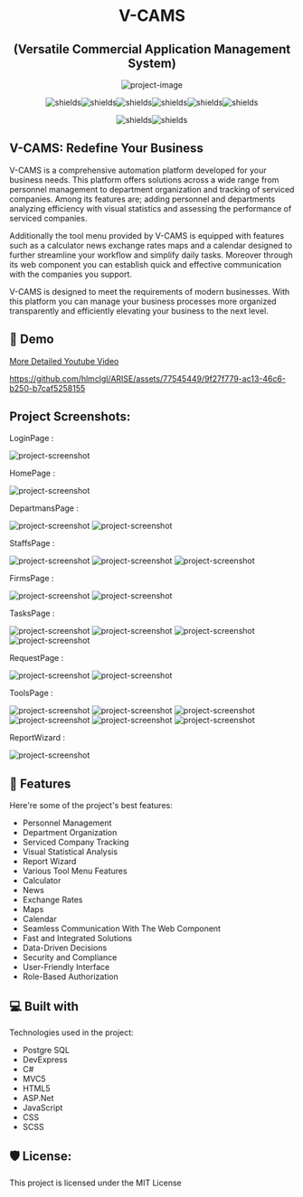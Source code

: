 
<h1 align="center" id="title">V-CAMS </h1>
<h2 align="center">(Versatile Commercial Application Management System)</h2>

<p align="center"><img src="https://i.hizliresim.com/jouohcx.png" alt="project-image"></p>

<p align="center"><img src="https://img.shields.io/github/issues/hlmclgl/CommercialAutomationCRM.svg" alt="shields"><img src="https://img.shields.io/github/stars/hlmclgl/CommercialAutomationCRM.svg" alt="shields"><img src="https://img.shields.io/github/forks/hlmclgl/CommercialAutomationCRM.svg" alt="shields"><img src="https://img.shields.io/badge/License-MIT-success.svg" alt="shields"><img src="https://img.shields.io/github/watchers/hlmclgl/CommercialAutomationCRM.svg" alt="shields"><img src="https://img.shields.io/badge/Maintained%3F-yes-blue.svg" alt="shields"></p>
<p align="center"><img src="https://img.shields.io/badge/LinkedIn-0077B5?style=for-the-badge&logo=linkedin&logoColor=white" alt="shields"><img src="https://img.shields.io/badge/Gmail-D14836?style=for-the-badge&logo=gmail&logoColor=white" alt="shields"></p>


<h2>V-CAMS: Redefine Your Business</h2>

<p id="description">V-CAMS is a comprehensive automation platform developed for your business needs. This platform offers solutions across a wide range from personnel management to department organization and tracking of serviced companies. Among its features are; adding personnel and departments analyzing efficiency with visual statistics and assessing the performance of serviced companies.</p>
<p>Additionally the tool menu provided by V-CAMS is equipped with features such as a calculator news exchange rates maps and a calendar designed to further streamline your workflow and simplify daily tasks. Moreover through its web component you can establish quick and effective communication with the companies you support.</p>
<p> V-CAMS is designed to meet the requirements of modern businesses. With this platform you can manage your business processes more organized transparently and efficiently elevating your business to the next level.</p>

<h2>🚀 Demo</h2>

[More Detailed Youtube Video ](https://www.youtube.com/watch?v=9-2QvQJg4mg&t=407s)

https://github.com/hlmclgl/ARISE/assets/77545449/9f27f779-ac13-46c6-b250-b7caf5258155

<h2>Project Screenshots:</h2>

<p >LoginPage  : </p>
<img src="https://i.hizliresim.com/qavhlqn.png" alt="project-screenshot" >

<p >HomePage  : </p>
<img src="https://i.hizliresim.com/p7ujlnl.png" alt="project-screenshot" >

<p >DepartmansPage  : </p>
<img src="https://i.hizliresim.com/lx0gtdm.png" alt="project-screenshot">
<img src="https://i.hizliresim.com/opsarzo.png" alt="project-screenshot" >

<p >StaffsPage  : </p>
<img src="https://i.hizliresim.com/p2djtyj.png" alt="project-screenshot" >
<img src="https://i.hizliresim.com/9v3f44r.png" alt="project-screenshot" >
<img src="https://i.hizliresim.com/ptf95zn.png" alt="project-screenshot" >

<p >FirmsPage  : </p>
<img src="https://i.hizliresim.com/24hlt40.png" alt="project-screenshot" >
<img src="https://i.hizliresim.com/lfrj39k.png" alt="project-screenshot" >

<p >TasksPage  : </p>
<img src="https://i.hizliresim.com/q6lz56w.png" alt="project-screenshot" >
<img src="https://i.hizliresim.com/976mbx7.png" alt="project-screenshot" >
<img src="https://i.hizliresim.com/5wbrsm5.png" alt="project-screenshot" >
<img src="https://i.hizliresim.com/dcxwh6k.png" alt="project-screenshot" >

<p >RequestPage  : </p>
<img src="https://i.hizliresim.com/2liw2io.png" alt="project-screenshot" >
<img src="https://i.hizliresim.com/jfvlvvk.png" alt="project-screenshot" >

<p >ToolsPage  : </p>
<img src="https://i.hizliresim.com/oqu1i00.png" alt="project-screenshot" >
<img src="https://i.hizliresim.com/tjaafzc.png" alt="project-screenshot" >
<img src="https://i.hizliresim.com/l21nvfx.png" alt="project-screenshot" >
<img src="https://i.hizliresim.com/tghjhbu.png" alt="project-screenshot" >
<img src="https://i.hizliresim.com/ikln8a1.png" alt="project-screenshot" >
<img src="https://i.hizliresim.com/rlwquun.png" alt="project-screenshot" >

<p >ReportWizard  : </p>
<img src="https://i.hizliresim.com/aug56x4.png" alt="project-screenshot" >

  
<h2>🧐 Features</h2>

Here're some of the project's best features:

*   Personnel Management
*   Department Organization
*   Serviced Company Tracking
*   Visual Statistical Analysis
*   Report Wizard
*   Various Tool Menu Features
*   Calculator
*   News
*   Exchange Rates
*   Maps
*   Calendar
*   Seamless Communication With The Web Component
*   Fast and Integrated Solutions
*   Data-Driven Decisions
*   Security and Compliance
*   User-Friendly Interface
*   Role-Based Authorization

  
  
<h2>💻 Built with</h2>

Technologies used in the project:

*   Postgre SQL
*   DevExpress
*   C#
*   MVC5
*   HTML5
*   ASP.Net
*   JavaScript
*   CSS
*   SCSS

<h2>🛡️ License:</h2>

This project is licensed under the MIT License
